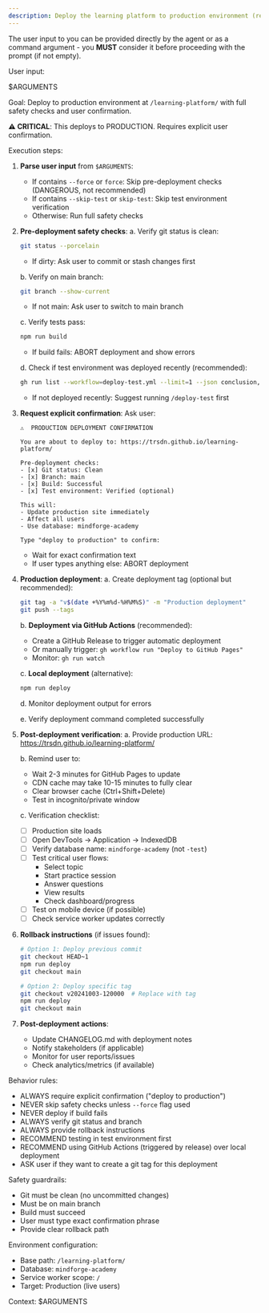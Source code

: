```yaml
---
description: Deploy the learning platform to production environment (requires confirmation). Arguments: --force (skip checks), --skip-test (skip test env verification)
---
```


The user input to you can be provided directly by the agent or as a command argument - you **MUST** consider it before proceeding with the prompt (if not empty).

User input:

$ARGUMENTS

Goal: Deploy to production environment at `/learning-platform/` with full safety checks and user confirmation.

**⚠️ CRITICAL**: This deploys to PRODUCTION. Requires explicit user confirmation.

Execution steps:

1. **Parse user input** from `$ARGUMENTS`:
   - If contains `--force` or `force`: Skip pre-deployment checks (DANGEROUS, not recommended)
   - If contains `--skip-test` or `skip-test`: Skip test environment verification
   - Otherwise: Run full safety checks

2. **Pre-deployment safety checks**:
   a. Verify git status is clean:
      ```bash
      git status --porcelain
      ```
      - If dirty: Ask user to commit or stash changes first

   b. Verify on main branch:
      ```bash
      git branch --show-current
      ```
      - If not main: Ask user to switch to main branch

   c. Verify tests pass:
      ```bash
      npm run build
      ```
      - If build fails: ABORT deployment and show errors

   d. Check if test environment was deployed recently (recommended):
      ```bash
      gh run list --workflow=deploy-test.yml --limit=1 --json conclusion,updatedAt
      ```
      - If not deployed recently: Suggest running `/deploy-test` first

3. **Request explicit confirmation**:
   Ask user:
   ```
   ⚠️  PRODUCTION DEPLOYMENT CONFIRMATION

   You are about to deploy to: https://trsdn.github.io/learning-platform/

   Pre-deployment checks:
   - [x] Git status: Clean
   - [x] Branch: main
   - [x] Build: Successful
   - [x] Test environment: Verified (optional)

   This will:
   - Update production site immediately
   - Affect all users
   - Use database: mindforge-academy

   Type "deploy to production" to confirm:
   ```

   - Wait for exact confirmation text
   - If user types anything else: ABORT deployment

4. **Production deployment**:
   a. Create deployment tag (optional but recommended):
      ```bash
      git tag -a "v$(date +%Y%m%d-%H%M%S)" -m "Production deployment"
      git push --tags
      ```

   b. **Deployment via GitHub Actions** (recommended):
      - Create a GitHub Release to trigger automatic deployment
      - Or manually trigger: `gh workflow run "Deploy to GitHub Pages"`
      - Monitor: `gh run watch`

   c. **Local deployment** (alternative):
      ```bash
      npm run deploy
      ```

   d. Monitor deployment output for errors

   e. Verify deployment command completed successfully

5. **Post-deployment verification**:
   a. Provide production URL: https://trsdn.github.io/learning-platform/

   b. Remind user to:
      - Wait 2-3 minutes for GitHub Pages to update
      - CDN cache may take 10-15 minutes to fully clear
      - Clear browser cache (Ctrl+Shift+Delete)
      - Test in incognito/private window

   c. Verification checklist:
      - [ ] Production site loads
      - [ ] Open DevTools → Application → IndexedDB
      - [ ] Verify database name: `mindforge-academy` (not `-test`)
      - [ ] Test critical user flows:
        * Select topic
        * Start practice session
        * Answer questions
        * View results
        * Check dashboard/progress
      - [ ] Test on mobile device (if possible)
      - [ ] Check service worker updates correctly

6. **Rollback instructions** (if issues found):
   ```bash
   # Option 1: Deploy previous commit
   git checkout HEAD~1
   npm run deploy
   git checkout main

   # Option 2: Deploy specific tag
   git checkout v20241003-120000  # Replace with tag
   npm run deploy
   git checkout main
   ```

7. **Post-deployment actions**:
   - Update CHANGELOG.md with deployment notes
   - Notify stakeholders (if applicable)
   - Monitor for user reports/issues
   - Check analytics/metrics (if available)

Behavior rules:
- ALWAYS require explicit confirmation ("deploy to production")
- NEVER skip safety checks unless `--force` flag used
- NEVER deploy if build fails
- ALWAYS verify git status and branch
- ALWAYS provide rollback instructions
- RECOMMEND testing in test environment first
- RECOMMEND using GitHub Actions (triggered by release) over local deployment
- ASK user if they want to create a git tag for this deployment

Safety guardrails:
- Git must be clean (no uncommitted changes)
- Must be on main branch
- Build must succeed
- User must type exact confirmation phrase
- Provide clear rollback path

Environment configuration:
- Base path: `/learning-platform/`
- Database: `mindforge-academy`
- Service worker scope: `/`
- Target: Production (live users)

Context: $ARGUMENTS
